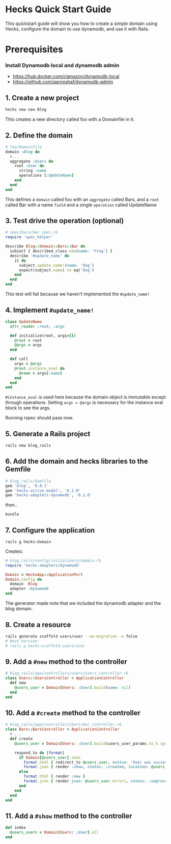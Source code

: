 # Hecks Quick Start Guide
This quickstart guide will show you how to create a simple domain using Hecks, configure the domain to use dynamodb, and use it with Rails.
# Prerequisites
### Install Dynamodb local and dynamodb admin
* https://hub.docker.com/r/amazon/dynamodb-local
* https://github.com/aaronshaf/dynamodb-admin

## 1. Create a new project
```bash
hecks new new Blog
```
This creates a new directory called foo with a Domainfile in it.
## 2. Define the domain
```ruby
# foo/Domainfile
domain :Blog do
  #...
  aggregate :Users do
    root :User do
      string :name
      operations [:UpdateName]
    end
  end
end
```
This defines a `domain` called foo with an `aggregate` called Bars, and a `root` called Bar with a name `field` and a single `operation` called UpdateName

## 3. Test drive the operation (optional)

```ruby
# spec/bars/bar_spec.rb
require 'spec_helper'

describe Blog::Domain::Bars::Bar do
  subject { described_class.new(name: 'Frog') }
  describe '#update_name' do
    it do
      subject.update_name!(name: 'Dog')
      expect(subject.name).to eq('Dog')
    end
  end
end
```
This test will fail because we haven't implemented the `#update_name!`

## 4. Implement `#update_name!`
```ruby
class UpdateName
  attr_reader :root, :args

  def initialize(root, args={})
    @root = root
    @args = args
  end

  def call
    args = @args
    @root.instance_eval do
      @name = args[:name]
    end
  end
end
```
`#instance_eval` is used here because the domain object is immutable except through operations.  Setting `args = @args` is necessary for the instance eval block to see the args.

Running rspec should pass now.

## 5. Generate a Rails project
```bash
rails new blog_rails
```

## 6. Add the domain and hecks libraries to the Gemfile
```ruby
# blog_rails/Gemfile
gem 'blog', '0.0.1'
gem 'hecks-active_model', '0.1.0'
gem 'hecks-adapters-dynamodb', '0.1.0'
```
then..
```bash
bundle
```

## 7. Configure the application
```
rails g hecks:domain
```
Creates: 
```ruby
# blog_rails/config/initializers/domain.rb
require 'hecks-adapters/dynamodb'

Domain = HecksApp::ApplicationPort
Domain.config do
  domain  Blog
  adapter :Dynamodb
end
```
The generator made note that we included the dynamodb adapter and the blog domain.

## 8. Create a resource
```bash
rails generate scaffold users/user --no-migration -o false
# Next Version:
# rails g hecks:scaffold users/user
```

## 9. Add a `#new` method to the controller
```ruby
# blog_rails/app/controllers/users/users_controller.rb
class Users::UsersController < ApplicationController
  def new
    @users_user = Domain[Users: :User].build(name: nil)
  end
end
```

## 10. Add a `#create` method to the controller
```ruby
# blog_rails/app/controllers/bars/bar_controller.rb
class Bars::BarsController < ApplicationController
  # ...
  def create
    @users_user = Domain[Users: :User].build(users_user_params.to_h.symbolize_keys)

    respond_to do |format|
      if Domain[@users_user].save
        format.html { redirect_to @users_user, notice: 'User was successfully created.' }
        format.json { render :show, status: :created, location: @users_user }
      else
        format.html { render :new }
        format.json { render json: @users_user.errors, status: :unprocessable_entity }
      end
    end  
  end
end
```

## 11. Add a `#show` method to the controller
```ruby
def index
  @users_users = Domain[Users: :User].all
end
```